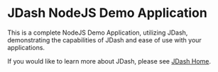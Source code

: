 # JDash NodeJS Demo Application

This is a complete NodeJS Demo Application, utilizing JDash, demonstrating the capabilities of JDash and ease of use with your applications.

If you would like to learn more about JDash, please see [JDash Home](http://doc.jdash.io).


